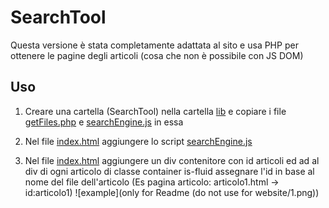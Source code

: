 # SearchTool
Questa versione è stata completamente adattata al sito e usa PHP per ottenere le pagine degli articoli (cosa che non è possibile con JS DOM)

## Uso
1) Creare una cartella (SearchTool) nella cartella [lib](https://github.com/Carta-Canta/Website/blob/2.0/lib) e copiare i file [getFiles.php](getFiles.php) e [searchEngine.js](searchEngine.js) in essa

2) Nel file [index.html](https://github.com/Carta-Canta/Website/blob/2.0/html/articoli/index.html) aggiungere lo script [searchEngine.js](searchEngine.js) 

3) Nel file [index.html](https://github.com/Carta-Canta/Website/blob/2.0/html/articoli/index.html) aggiungere un div contenitore con id articoli ed ad al div di ogni articolo di classe container is-fluid assegnare l'id in base al nome del file dell'articolo (Es pagina articolo: articolo1.html -> id:articolo1)
![example](only for Readme (do not use for website/1.png))
